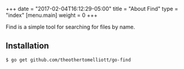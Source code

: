 +++
date = "2017-02-04T16:12:29-05:00"
title = "About Find"
type = "index"
[menu.main]
  weight = 0
+++

Find is a simple tool for searching for files by name.

## Installation

```bash
$ go get github.com/theothertomelliott/go-find
```
